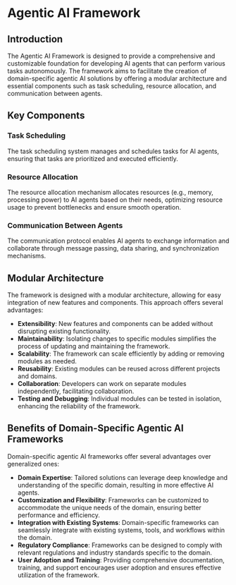 # Agentic AI Framework

## Introduction

The Agentic AI Framework is designed to provide a comprehensive and customizable foundation for developing AI agents that can perform various tasks autonomously. The framework aims to facilitate the creation of domain-specific agentic AI solutions by offering a modular architecture and essential components such as task scheduling, resource allocation, and communication between agents.

## Key Components

### Task Scheduling
The task scheduling system manages and schedules tasks for AI agents, ensuring that tasks are prioritized and executed efficiently.

### Resource Allocation
The resource allocation mechanism allocates resources (e.g., memory, processing power) to AI agents based on their needs, optimizing resource usage to prevent bottlenecks and ensure smooth operation.

### Communication Between Agents
The communication protocol enables AI agents to exchange information and collaborate through message passing, data sharing, and synchronization mechanisms.

## Modular Architecture

The framework is designed with a modular architecture, allowing for easy integration of new features and components. This approach offers several advantages:

- **Extensibility**: New features and components can be added without disrupting existing functionality.
- **Maintainability**: Isolating changes to specific modules simplifies the process of updating and maintaining the framework.
- **Scalability**: The framework can scale efficiently by adding or removing modules as needed.
- **Reusability**: Existing modules can be reused across different projects and domains.
- **Collaboration**: Developers can work on separate modules independently, facilitating collaboration.
- **Testing and Debugging**: Individual modules can be tested in isolation, enhancing the reliability of the framework.

## Benefits of Domain-Specific Agentic AI Frameworks

Domain-specific agentic AI frameworks offer several advantages over generalized ones:

- **Domain Expertise**: Tailored solutions can leverage deep knowledge and understanding of the specific domain, resulting in more effective AI agents.
- **Customization and Flexibility**: Frameworks can be customized to accommodate the unique needs of the domain, ensuring better performance and efficiency.
- **Integration with Existing Systems**: Domain-specific frameworks can seamlessly integrate with existing systems, tools, and workflows within the domain.
- **Regulatory Compliance**: Frameworks can be designed to comply with relevant regulations and industry standards specific to the domain.
- **User Adoption and Training**: Providing comprehensive documentation, training, and support encourages user adoption and ensures effective utilization of the framework.
